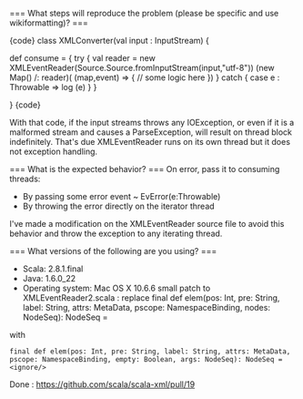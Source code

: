 === What steps will reproduce the problem (please be specific and use wikiformatting)? ===

{code}
class XMLConverter(val input : InputStream) {

  def consume = {
    try {
      val reader = new XMLEventReader(Source.Source.fromInputStream(input,"utf-8"))
      (new Map() /: reader)( (map,event) => { // some logic here })
    } catch {
      case e : Throwable => log (e)
    }
  }

}
{code}

With that code, if the input streams throws any IOException, or even if it is a malformed stream and causes a ParseException, will result on thread block indefinitely. That's due XMLEventReader runs on its own thread but it does not exception handling.

=== What is the expected behavior? ===
On error, pass it to consuming threads:
* By passing some error event ~ EvError(e:Throwable)
* By throwing the error directly on the iterator thread

I've made a modification on the XMLEventReader source file to avoid this behavior and throw the exception to any iterating thread.

=== What versions of the following are you using? ===
  - Scala: 2.8.1.final
  - Java: 1.6.0_22
  - Operating system: Mac OS X 10.6.6
small patch to XMLEventReader2.scala : 
replace
    final def elem(pos: Int, pre: String, label: String, attrs: MetaData, pscope: NamespaceBinding, nodes: NodeSeq): NodeSeq = <ignore/>

with

    final def elem(pos: Int, pre: String, label: String, attrs: MetaData, pscope: NamespaceBinding, empty: Boolean, args: NodeSeq): NodeSeq = <ignore/>

Done : https://github.com/scala/scala-xml/pull/19 

